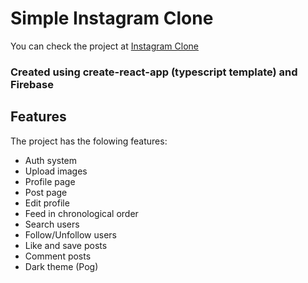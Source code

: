 # Simple Instagram Clone

You can check the project at [Instagram Clone](https://instagram-clone-13fab.web.app/)

### Created using create-react-app (typescript template) and Firebase

## Features

The project has the folowing features:

- Auth system
- Upload images
- Profile page
- Post page
- Edit profile
- Feed in chronological order
- Search users
- Follow/Unfollow users
- Like and save posts
- Comment posts
- Dark theme (Pog)
